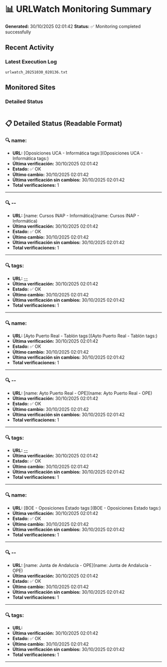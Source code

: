 # 📊 URLWatch Monitoring Summary

**Generated:** 30/10/2025 02:01:42
**Status:** ✅ Monitoring completed successfully

## Recent Activity

### Latest Execution Log
`urlwatch_20251030_020136.txt`

## Monitored Sites

### Detailed Status
```
```

## 📋 Detailed Status (Readable Format)

### 🔍 name:

- **URL:** [Oposiciones UCA - Informática	tags:](Oposiciones UCA - Informática	tags:)
- **Última verificación:** 30/10/2025 02:01:42
- **Estado:** ✅ OK
- **Último cambio:** 30/10/2025 02:01:42
- **Última verificación sin cambios:** 30/10/2025 02:01:42
- **Total verificaciones:** 1

---

### 🔍 --

- **URL:** [name: Cursos INAP - Informática](name: Cursos INAP - Informática)
- **Última verificación:** 30/10/2025 02:01:42
- **Estado:** ✅ OK
- **Último cambio:** 30/10/2025 02:01:42
- **Última verificación sin cambios:** 30/10/2025 02:01:42
- **Total verificaciones:** 1

---

### 🔍 tags:

- **URL:** [--](--)
- **Última verificación:** 30/10/2025 02:01:42
- **Estado:** ✅ OK
- **Último cambio:** 30/10/2025 02:01:42
- **Última verificación sin cambios:** 30/10/2025 02:01:42
- **Total verificaciones:** 1

---

### 🔍 name:

- **URL:** [Ayto Puerto Real - Tablón	tags:](Ayto Puerto Real - Tablón	tags:)
- **Última verificación:** 30/10/2025 02:01:42
- **Estado:** ✅ OK
- **Último cambio:** 30/10/2025 02:01:42
- **Última verificación sin cambios:** 30/10/2025 02:01:42
- **Total verificaciones:** 1

---

### 🔍 --

- **URL:** [name: Ayto Puerto Real - OPE](name: Ayto Puerto Real - OPE)
- **Última verificación:** 30/10/2025 02:01:42
- **Estado:** ✅ OK
- **Último cambio:** 30/10/2025 02:01:42
- **Última verificación sin cambios:** 30/10/2025 02:01:42
- **Total verificaciones:** 1

---

### 🔍 tags:

- **URL:** [--](--)
- **Última verificación:** 30/10/2025 02:01:42
- **Estado:** ✅ OK
- **Último cambio:** 30/10/2025 02:01:42
- **Última verificación sin cambios:** 30/10/2025 02:01:42
- **Total verificaciones:** 1

---

### 🔍 name:

- **URL:** [BOE - Oposiciones Estado	tags:](BOE - Oposiciones Estado	tags:)
- **Última verificación:** 30/10/2025 02:01:42
- **Estado:** ✅ OK
- **Último cambio:** 30/10/2025 02:01:42
- **Última verificación sin cambios:** 30/10/2025 02:01:42
- **Total verificaciones:** 1

---

### 🔍 --

- **URL:** [name: Junta de Andalucía - OPE](name: Junta de Andalucía - OPE)
- **Última verificación:** 30/10/2025 02:01:42
- **Estado:** ✅ OK
- **Último cambio:** 30/10/2025 02:01:42
- **Última verificación sin cambios:** 30/10/2025 02:01:42
- **Total verificaciones:** 1

---

### 🔍 tags:

- **URL:** []()
- **Última verificación:** 30/10/2025 02:01:42
- **Estado:** ✅ OK
- **Último cambio:** 30/10/2025 02:01:42
- **Última verificación sin cambios:** 30/10/2025 02:01:42
- **Total verificaciones:** 1

---

